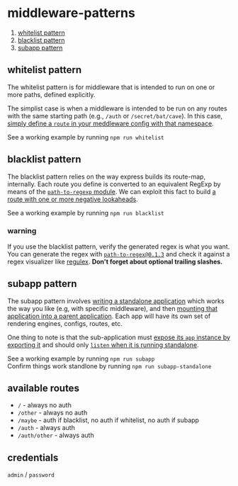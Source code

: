 # middleware-patterns

1. [whitelist pattern](#whitelist-pattern)
2. [blacklist pattern](#blacklist-pattern)
3. [subapp pattern](#subapp-pattern)

## whitelist pattern

The whitelist pattern is for middleware that is intended to run on one or more paths, defined explicitly.

The simplist case is when a middleware is intended to be run on any routes with the same starting path (e.g., `/auth` or `/secret/bat/cave`). In this case, [simply define a `route` in your meddleware config with that namespace](https://github.com/jasisk/middleware-patterns/blob/ab4008845497d9f428a32f86f2231d0f7f1e81b4/config/whitelist.json#L6).

See a working example by running `npm run whitelist`

## blacklist pattern

The blacklist pattern relies on the way express builds its route-map, internally. Each route you define is converted to an equivalent RegExp by means of the [`path-to-regexp` module](https://github.com/pillarjs/path-to-regexp). We can exploit this fact to build [a route with one or more negative lookaheads](https://github.com/jasisk/middleware-patterns/blob/ab4008845497d9f428a32f86f2231d0f7f1e81b4/config/blacklist.json#L6).

See a working example by running `npm run blacklist`

### warning
If you use the blacklist pattern, verify the generated regex is what you want. You can generate the regex with [`path-to-regex@0.1.3`](https://github.com/pillarjs/path-to-regexp/tree/v0.1.3) and check it against a regex visualizer like [regulex](http://jex.im/regulex). **Don't forget about optional trailing slashes.**

## subapp pattern

The subapp pattern involves [writing a standalone application](https://github.com/jasisk/middleware-patterns/tree/ab4008845497d9f428a32f86f2231d0f7f1e81b4/sub) which works the way you like (e.g, with specific middleware), and then [mounting that application into a parent application](https://github.com/jasisk/middleware-patterns/blob/ab4008845497d9f428a32f86f2231d0f7f1e81b4/config/subapp.json#L6). Each app will have its own set of rendering engines, configs, routes, etc.

One thing to note is that the sub-application must [expose its `app` instance by exporting it](https://github.com/jasisk/middleware-patterns/blob/ab4008845497d9f428a32f86f2231d0f7f1e81b4/sub/index.js#L20) and should only [`listen` when it is running standalone](https://github.com/jasisk/middleware-patterns/blob/ab4008845497d9f428a32f86f2231d0f7f1e81b4/sub/index.js#L11-L14).

See a working example by running `npm run subapp`  
Confirm things work standlone by running `npm run subapp-standalone`

## available routes

* `/` - always no auth
* `/other` - always no auth
* `/maybe` - auth if blacklist, no auth if whitelist, no auth if subapp
* `/auth` - always auth
* `/auth/other` - always auth

## credentials
`admin` / `password`
